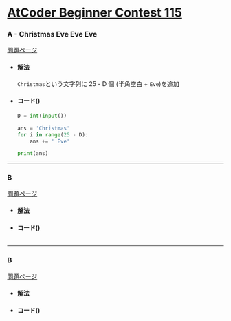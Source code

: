 # [AtCoder Beginner Contest 115](https://atcoder.jp/contests/abc115)  
  
### A - Christmas Eve Eve Eve  
[問題ページ](https://atcoder.jp/contests/abc115/tasks/abc115_a)  
- #### 解法  
    `Christmas`という文字列に 25 - D 個 (半角空白 + `Eve`)を追加  
  
- #### コード()  
  
    ```python
    D = int(input())

    ans = 'Christmas'
    for i in range(25 - D):
        ans += ' Eve'

    print(ans)
    ```
  
---

### B  
[問題ページ]()  
- #### 解法  

- #### コード()  

```
```
  
---

### B  
[問題ページ]()  
- #### 解法  

- #### コード()  

```
```